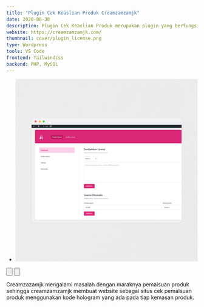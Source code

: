 ```yaml
---
title: "Plugin Cek Keaslian Produk Creamzamzamjk"
date: 2020-08-30
description: Plugin Cek Keaslian Produk merupakan plugin yang berfungsi untuk mengecek keaslian produk creamzamzamjk yang diambil dari kode hologram produk.
website: https://creamzamzamjk.com/
thumbnail: cover/plugin_license.png
type: Wordpress
tools: VS Code
frontend: Tailwindcss
backend: PHP, MySQL
---
```


<section class="splide splide-featured rounded-md bg-thumb rounded-md overflow-hidden border border-bone-outline shadow-sm" aria-label="Slide Background">
	<div class="splide__track">
		<ul class="splide__list">
			<li class="splide__slide">
				<img class="mx-auto" src="\cover\plugin_license.png">
			</li>
		</ul>
	</div>
	<div class="splide__arrows splide__arrows--ltr">
		<button class="splide__arrow splide__arrow--prev" type="button" aria-label="Previous slide" aria-controls="splide01-track" >
			<svg xmlns="http://www.w3.org/2000/svg" class="ionicon w-4 h-4" viewBox="0 0 512 512">
				<path fill="none" stroke="currentColor" stroke-linecap="round" stroke-linejoin="round" stroke-width="48" d="M268 112l144 144-144 144M392 256H100"/>
			</svg>
		</button>
		<button class="splide__arrow splide__arrow--next" type="button" aria-label="Next slide" aria-controls="splide01-track" >
			<svg xmlns="http://www.w3.org/2000/svg" class="ionicon w-4 h-4" viewBox="0 0 512 512">
				<path fill="none" stroke="currentColor" stroke-linecap="round" stroke-linejoin="round" stroke-width="48" d="M268 112l144 144-144 144M392 256H100"/>
			</svg>
		</button>
	  </div>
</section>

Creamzazamjk mengalami masalah dengan maraknya pemalsuan produk sehingga creamzamzamjk membuat website sebagai situs cek pemalsuan produk menggunakan kode hologram yang ada pada tiap kemasan produk.
